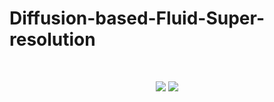 # Diffusion-based-Fluid-Super-resolution
<br>
<div>
<p style style=”line-height: 80%” align="center">
<img src="https://github.com/BaratiLab/Diffusion-based-Fluid-Super-resolution/blob/main/images/re1000_1.gif" />
<img src="https://github.com/BaratiLab/Diffusion-based-Fluid-Super-resolution/blob/main/images/re1000_2.gif" />
</p>
